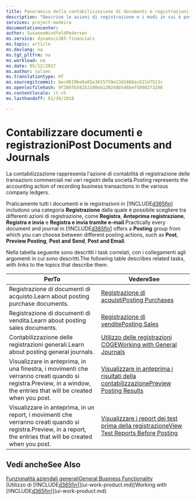 ```yaml
---
title: Panoramica della contabilizzazione di documenti e registrazioni | Documenti Microsoft
description: "Descrive le azioni di registrazione e i modi in cui è possibile contabilizzare documenti e registrazioni."
services: project-madeira
documentationcenter: 
author: SusanneWindfeldPedersen
ms.service: dynamics365-financials
ms.topic: article
ms.devlang: na
ms.tgt_pltfrm: na
ms.workload: na
ms.date: 05/12/2017
ms.author: solsen
ms.translationtype: HT
ms.sourcegitcommit: bec0619be0a65e3625759e13d2866ac615d7513c
ms.openlocfilehash: 9f389fb58252100eb1302d4b546bef58902f3208
ms.contentlocale: it-ch
ms.lasthandoff: 01/30/2018

---
```

# <a name="post-documents-and-journals"></a><span data-ttu-id="6245a-103">Contabilizzare documenti e registrazioni</span><span class="sxs-lookup"><span data-stu-id="6245a-103">Post Documents and Journals</span></span>
<span data-ttu-id="6245a-104">La contabilizzazione rappresenta l'azione di contabilità di registrazione delle transazioni commerciali nei vari registri della società.</span><span class="sxs-lookup"><span data-stu-id="6245a-104">Posting represents the accounting action of recording business transactions in the various company ledgers.</span></span>

<span data-ttu-id="6245a-105">Praticamente tutti i documenti e le registrazioni in [!INCLUDE[d365fin](includes/d365fin_md.md)] includono una categoria **Registrazione** dalla quale è possibile scegliere tra differenti azioni di registrazione, come **Registra**, **Anteprima registrazione**, **Registra e invia** e **Registra e invia tramite e-mail**.</span><span class="sxs-lookup"><span data-stu-id="6245a-105">Practically every document and journal in [!INCLUDE[d365fin](includes/d365fin_md.md)] offers a **Posting** group from which you can choose between different posting actions, such as **Post**, **Preview Posting**, **Post and Send**, **Post and Email**.</span></span>

<span data-ttu-id="6245a-106">Nella tabella seguente sono descritti i task correlati, con i collegamenti agli argomenti in cui sono descritti.</span><span class="sxs-lookup"><span data-stu-id="6245a-106">The following table describes related tasks, with links to the topics that describe them.</span></span>

| <span data-ttu-id="6245a-107">Per</span><span class="sxs-lookup"><span data-stu-id="6245a-107">To</span></span> | <span data-ttu-id="6245a-108">Vedere</span><span class="sxs-lookup"><span data-stu-id="6245a-108">See</span></span> |
| --- | --- |
| <span data-ttu-id="6245a-109">Registrazione di documenti di acquisto.</span><span class="sxs-lookup"><span data-stu-id="6245a-109">Learn about posting purchase documents.</span></span> |[<span data-ttu-id="6245a-110">Registrazione di acquisti</span><span class="sxs-lookup"><span data-stu-id="6245a-110">Posting Purchases</span></span>](ui-post-purchases.md) |
| <span data-ttu-id="6245a-111">Registrazione di documenti di vendita.</span><span class="sxs-lookup"><span data-stu-id="6245a-111">Learn about posting sales documents.</span></span> |[<span data-ttu-id="6245a-112">Registrazione di vendite</span><span class="sxs-lookup"><span data-stu-id="6245a-112">Posting Sales</span></span>](ui-post-sales.md) |
| <span data-ttu-id="6245a-113">Contabilizzazione delle registrazioni generali.</span><span class="sxs-lookup"><span data-stu-id="6245a-113">Learn about posting general journals.</span></span> |[<span data-ttu-id="6245a-114">Utilizzo delle registrazioni COGE</span><span class="sxs-lookup"><span data-stu-id="6245a-114">Working with General Journals</span></span>](ui-work-general-journals.md) |
| <span data-ttu-id="6245a-115">Visualizzare in anteprima, in una finestra, i movimenti che verranno creati quando si registra.</span><span class="sxs-lookup"><span data-stu-id="6245a-115">Preview, in a window, the entries that will be created when you post.</span></span> |[<span data-ttu-id="6245a-116">Visualizzare in anteprima i risultati della contabilizzazione</span><span class="sxs-lookup"><span data-stu-id="6245a-116">Preview Posting Results</span></span>](ui-how-preview-post-results.md) |
| <span data-ttu-id="6245a-117">Visualizzare in anteprima, in un report, i movimenti che verranno creati quando si registra.</span><span class="sxs-lookup"><span data-stu-id="6245a-117">Preview, in a report, the entries that will be created when you post.</span></span> |[<span data-ttu-id="6245a-118">Visualizzare i report dei test prima della registrazione</span><span class="sxs-lookup"><span data-stu-id="6245a-118">View Test Reports Before Posting</span></span>](ui-how-view-test-reports-posting.md) |

## <a name="see-also"></a><span data-ttu-id="6245a-119">Vedi anche</span><span class="sxs-lookup"><span data-stu-id="6245a-119">See Also</span></span>
[<span data-ttu-id="6245a-120">Funzionalità aziendali generali</span><span class="sxs-lookup"><span data-stu-id="6245a-120">General Business Functionality</span></span>](ui-across-business-areas.md)  
<span data-ttu-id="6245a-121">[Utilizzo di [!INCLUDE[d365fin](includes/d365fin_md.md)]](ui-work-product.md)</span><span class="sxs-lookup"><span data-stu-id="6245a-121">[Working with [!INCLUDE[d365fin](includes/d365fin_md.md)]](ui-work-product.md)</span></span>


